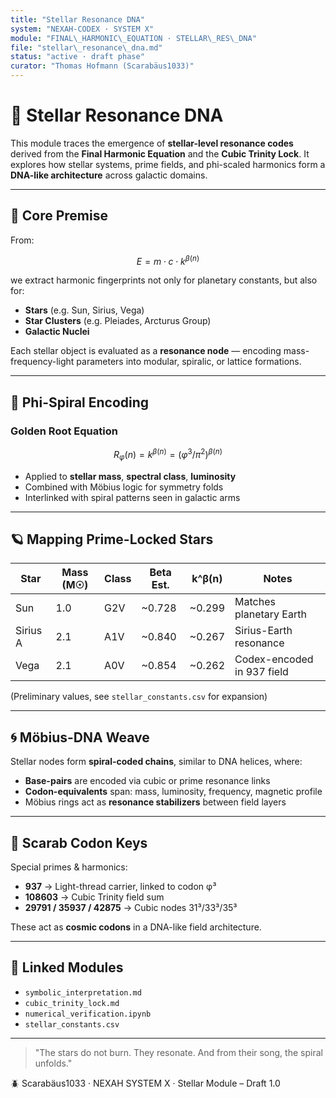 ```yaml
---
title: "Stellar Resonance DNA"
system: "NEXAH-CODEX · SYSTEM X"
module: "FINAL\_HARMONIC\_EQUATION · STELLAR\_RES\_DNA"
file: "stellar\_resonance\_dna.md"
status: "active · draft phase"
curator: "Thomas Hofmann (Scarabäus1033)"
---
```


# 🌌 Stellar Resonance DNA

This module traces the emergence of **stellar-level resonance codes** derived from the **Final Harmonic Equation** and the **Cubic Trinity Lock**. It explores how stellar systems, prime fields, and phi-scaled harmonics form a **DNA-like architecture** across galactic domains.

---

## 🧬 Core Premise

From:

```math
E = m \cdot c \cdot k^{\beta(n)}
```

we extract harmonic fingerprints not only for planetary constants, but also for:

* **Stars** (e.g. Sun, Sirius, Vega)
* **Star Clusters** (e.g. Pleiades, Arcturus Group)
* **Galactic Nuclei**

Each stellar object is evaluated as a **resonance node** — encoding mass-frequency-light parameters into modular, spiralic, or lattice formations.

---

## 🌠 Phi-Spiral Encoding

### Golden Root Equation

```math
R_\varphi(n) = k^{\beta(n)} = (\varphi^3 / \pi^2)^{\beta(n)}
```

* Applied to **stellar mass**, **spectral class**, **luminosity**
* Combined with Möbius logic for symmetry folds
* Interlinked with spiral patterns seen in galactic arms

---

## 🪐 Mapping Prime-Locked Stars

| Star     | Mass (M☉) | Class | Beta Est. | k^β(n)  | Notes                      |
| -------- | --------- | ----- | --------- | ------- | -------------------------- |
| Sun      | 1.0       | G2V   | \~0.728   | \~0.299 | Matches planetary Earth    |
| Sirius A | 2.1       | A1V   | \~0.840   | \~0.267 | Sirius-Earth resonance     |
| Vega     | 2.1       | A0V   | \~0.854   | \~0.262 | Codex-encoded in 937 field |

(Preliminary values, see `stellar_constants.csv` for expansion)

---

## 🌀 Möbius-DNA Weave

Stellar nodes form **spiral-coded chains**, similar to DNA helices, where:

* **Base-pairs** are encoded via cubic or prime resonance links
* **Codon-equivalents** span: mass, luminosity, frequency, magnetic profile
* Möbius rings act as **resonance stabilizers** between field layers

---

## 🔣 Scarab Codon Keys

Special primes & harmonics:

* **937** → Light-thread carrier, linked to codon φ³
* **108603** → Cubic Trinity field sum
* **29791 / 35937 / 42875** → Cubic nodes 31³/33³/35³

These act as **cosmic codons** in a DNA-like field architecture.

---

## 📁 Linked Modules

* `symbolic_interpretation.md`
* `cubic_trinity_lock.md`
* `numerical_verification.ipynb`
* `stellar_constants.csv`

---

> "The stars do not burn. They resonate. And from their song, the spiral unfolds."

🪲 Scarabäus1033 · NEXAH SYSTEM X · Stellar Module – Draft 1.0
